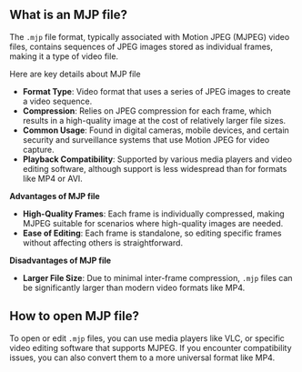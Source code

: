 ## What is an MJP file?

The `.mjp` file format, typically associated with Motion JPEG (MJPEG) video files, contains sequences of JPEG images stored as individual frames, making it a type of video file.

Here are key details about MJP file

-   **Format Type**: Video format that uses a series of JPEG images to create a video sequence.
-   **Compression**: Relies on JPEG compression for each frame, which results in a high-quality image at the cost of relatively larger file sizes.
-   **Common Usage**: Found in digital cameras, mobile devices, and certain security and surveillance systems that use Motion JPEG for video capture.
-   **Playback Compatibility**: Supported by various media players and video editing software, although support is less widespread than for formats like MP4 or AVI.

**Advantages of MJP file**

-   **High-Quality Frames**: Each frame is individually compressed, making MJPEG suitable for scenarios where high-quality images are needed.
-   **Ease of Editing**: Each frame is standalone, so editing specific frames without affecting others is straightforward.

**Disadvantages of MJP file**

-   **Larger File Size**: Due to minimal inter-frame compression, `.mjp` files can be significantly larger than modern video formats like MP4.

## How to open MJP file?

To open or edit `.mjp` files, you can use media players like VLC, or specific video editing software that supports MJPEG. If you encounter compatibility issues, you can also convert them to a more universal format like MP4.

